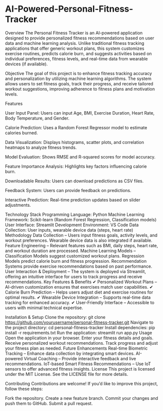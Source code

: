 # AI-Powered-Personal-Fitness-Tracker

Overview
The Personal Fitness Tracker is an AI-powered application designed to provide personalized fitness recommendations based on user data and machine learning analysis. Unlike traditional fitness tracking applications that offer generic workout plans, this system customizes exercise routines, predicts calorie burn, and suggests activities based on individual preferences, fitness levels, and real-time data from wearable devices (if available).

Objective
The goal of this project is to enhance fitness tracking accuracy and personalization by utilizing machine learning algorithms. The system allows users to set fitness goals, track their progress, and receive tailored workout suggestions, improving adherence to fitness plans and motivation levels.



Features

User Input Panel: Users can input Age, BMI, Exercise Duration, Heart Rate, Body Temperature, and Gender.

Calorie Prediction: Uses a Random Forest Regressor model to estimate calories burned.

Data Visualization: Displays histograms, scatter plots, and correlation heatmaps to analyze fitness trends.

Model Evaluation: Shows RMSE and R-squared scores for model accuracy.

Feature Importance Analysis: Highlights key factors influencing calorie burn.

Downloadable Results: Users can download predictions as CSV files.

Feedback System: Users can provide feedback on predictions.

Interactive Prediction: Real-time prediction updates based on slider adjustments.




Technology Stack
Programming Language: Python
Machine Learning Framework: Scikit-learn (Random Forest Regression, Classification models)
User Interface: Streamlit
Development Environment: VS Code
Data Collection: User inputs, wearable device data (steps, heart rate)
Methodology
Data Collection – Users input fitness goals, activity levels, and workout preferences. Wearable device data is also integrated if available.
Feature Engineering – Relevant features such as BMI, daily steps, heart rate, and workout duration are processed.
Machine Learning Models –
Classification Models suggest customized workout plans.
Regression Models predict calorie burn and fitness progression.
Recommendation Systems provide exercise recommendations based on past performance.
User Interaction & Deployment – The system is deployed via Streamlit, offering an intuitive interface for users to track progress and receive recommendations.
Key Features & Benefits
✔ Personalized Workout Plans – AI-driven customization ensures that exercises match user capabilities.
✔ Calorie Burn Prediction – Helps users adjust diet and exercise routines for optimal results.
✔ Wearable Device Integration – Supports real-time data tracking for enhanced accuracy.
✔ User-Friendly Interface – Accessible to users with minimal technical expertise.

Installation & Setup
Clone the repository:
git clone https://github.com/yourusername/personal-fitness-tracker.git
Navigate to the project directory:
cd personal-fitness-tracker
Install dependencies:
pip install -r requirements.txt
Run the application:
streamlit run app.py
Usage
Open the application in your browser.
Enter your fitness details and goals.
Receive personalized workout recommendations.
Track progress and adjust your fitness plan as needed.
Future Enhancements
Real-time Biometric Tracking – Enhance data collection by integrating smart devices.
AI-powered Virtual Coaching – Provide interactive feedback and live recommendations.
IoT-based Smart Fitness Recommendations – Use IoT sensors to offer advanced fitness insights.
License
This project is licensed under the MIT License. See the LICENSE file for more details.

Contributing
Contributions are welcome! If you’d like to improve this project, follow these steps:

Fork the repository.
Create a new feature branch.
Commit your changes and push them to GitHub.
Submit a pull request.
